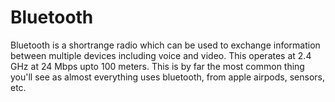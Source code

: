 # Bluetooth

Bluetooth is a shortrange radio which can be used to exchange information between multiple devices including voice and video. This operates at 2.4 GHz at 24 Mbps upto 100 meters. This is by far the most common thing you'll see as almost everything uses bluetooth, from apple airpods, sensors, etc.
